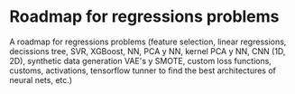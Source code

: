# Roadmap for regressions problems
A roadmap for regressions problems (feature selection, linear regressions, decissions tree, SVR, XGBoost, NN, PCA y NN, kernel PCA y NN, CNN (1D, 2D), synthetic data generation VAE's y SMOTE, custom loss functions, customs, activations, tensorflow tunner to find the best architectures of neural nets, etc.)
